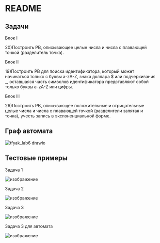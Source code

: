 # README
## Задачи

Блок I

20)Построить РВ, описывающее целые числа и числа с
плавающей точкой (разделитель точка).

Блок II

19)Построить РВ для поиска идентификатора, который может
начинаться только с буквы a-zA-Z, знака доллара $ или подчеркивания _,
оставшаяся часть символов идентификатора представляют собой только
буквы a-zA-Z или цифры.

Блок III

26)Построить РВ, описывающее положительные и отрицательные
целые числа и числа с плавающей точкой (разделители запятая и точка),
учесть запись в экспоненциальной форме.

## Граф автомата 
![tfyak_lab6 drawio](https://github.com/user-attachments/assets/3a2ac4f2-8130-4057-95a4-86e04c6ff670)

## Тестовые примеры

Задача 1

![изображение](https://github.com/user-attachments/assets/e67b9973-89f2-4779-90e5-7aaacac06bc2)

Задача 2

![изображение](https://github.com/user-attachments/assets/c63fe031-8aae-4edf-8a21-7a62a2e6aaf1)

Задача 3

![изображение](https://github.com/user-attachments/assets/3533f4db-1d8e-448a-84f1-5688a0cf7728)

Задача 3 для автомата

![изображение](https://github.com/user-attachments/assets/6a46ab36-bfc8-4a7a-98be-27db5b47fb32)





